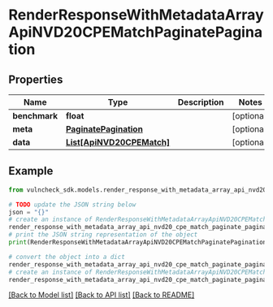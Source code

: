 # RenderResponseWithMetadataArrayApiNVD20CPEMatchPaginatePagination


## Properties

Name | Type | Description | Notes
------------ | ------------- | ------------- | -------------
**benchmark** | **float** |  | [optional] 
**meta** | [**PaginatePagination**](PaginatePagination.md) |  | [optional] 
**data** | [**List[ApiNVD20CPEMatch]**](ApiNVD20CPEMatch.md) |  | [optional] 

## Example

```python
from vulncheck_sdk.models.render_response_with_metadata_array_api_nvd20_cpe_match_paginate_pagination import RenderResponseWithMetadataArrayApiNVD20CPEMatchPaginatePagination

# TODO update the JSON string below
json = "{}"
# create an instance of RenderResponseWithMetadataArrayApiNVD20CPEMatchPaginatePagination from a JSON string
render_response_with_metadata_array_api_nvd20_cpe_match_paginate_pagination_instance = RenderResponseWithMetadataArrayApiNVD20CPEMatchPaginatePagination.from_json(json)
# print the JSON string representation of the object
print(RenderResponseWithMetadataArrayApiNVD20CPEMatchPaginatePagination.to_json())

# convert the object into a dict
render_response_with_metadata_array_api_nvd20_cpe_match_paginate_pagination_dict = render_response_with_metadata_array_api_nvd20_cpe_match_paginate_pagination_instance.to_dict()
# create an instance of RenderResponseWithMetadataArrayApiNVD20CPEMatchPaginatePagination from a dict
render_response_with_metadata_array_api_nvd20_cpe_match_paginate_pagination_from_dict = RenderResponseWithMetadataArrayApiNVD20CPEMatchPaginatePagination.from_dict(render_response_with_metadata_array_api_nvd20_cpe_match_paginate_pagination_dict)
```
[[Back to Model list]](../README.md#documentation-for-models) [[Back to API list]](../README.md#documentation-for-api-endpoints) [[Back to README]](../README.md)


